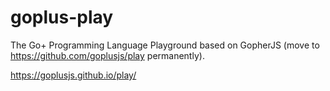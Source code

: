 # goplus-play

The Go+ Programming Language Playground based on GopherJS (move to https://github.com/goplusjs/play permanently).

https://goplusjs.github.io/play/
